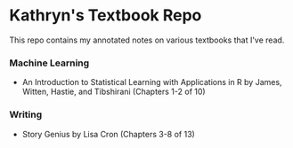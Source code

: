 # Kathryn's Textbook Repo

This repo contains my annotated notes on various textbooks that I've read.

### Machine Learning
* An Introduction to Statistical Learning with Applications in R by James, Witten, Hastie, and Tibshirani (Chapters 1-2 of 10)

### Writing
* Story Genius by Lisa Cron (Chapters 3-8 of 13)
